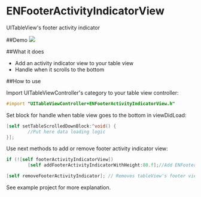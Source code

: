 ENFooterActivityIndicatorView
=============================

UITableView's footer activity indicator

##Demo
![](http://i.imgur.com/EVpes91.gif)

##What it does

* Add an activity indicator view to your table view
* Handle when it scrolls to the bottom

##How to use

Import UITableViewController's category to your table view controller:
```objective-c
#import "UITableViewController+ENFooterActivityIndicatorView.h"
```
Set block for handle when table view goes to the bottom in viewDidLoad:
```objective-c
[self setTableScrolledDownBlock:^void() {
        //Put here data loading logic
}];
```
Use next methods to add or remove footer activity indicator view:
```objective-c
if (![self footerActivityIndicatorView])
        [self addFooterActivityIndicatorWithHeight:80.f];//Add ENFooterActivityIndicatorView to tableView's footer
```
```objective-c
[self removeFooterActivityIndicator]; // Removes tableView's footer view
```
See example project for more explanation.
